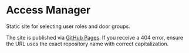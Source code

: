 # Access Manager

Static site for selecting user roles and door groups.

The site is published via [GitHub Pages](https://shakypizza.github.io/AccessManager/src/login.html). If you receive a 404 error,
 ensure the URL uses the exact repository name with correct capitalization.
